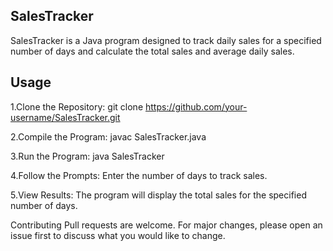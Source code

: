 ## SalesTracker

SalesTracker is a Java program designed to track daily sales for a specified number of days and calculate the total sales and average daily sales.

## Usage

1.Clone the Repository:
git clone https://github.com/your-username/SalesTracker.git

2.Compile the Program:
javac SalesTracker.java

3.Run the Program:
java SalesTracker

4.Follow the Prompts:
Enter the number of days to track sales.

5.View Results:
The program will display the total sales for the specified number of days.

Contributing
Pull requests are welcome. For major changes, please open an issue first to discuss what you would like to change.
